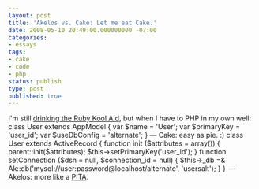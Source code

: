 ```yaml
---
layout: post
title: 'Akelos vs. Cake: Let me eat Cake.'
date: 2008-05-10 20:49:00.000000000 -07:00
categories:
- essays
tags:
- cake
- code
- php
status: publish
type: post
published: true
---
```

I'm still [drinking the Ruby Kool Aid](http://tryruby.org/), but when I have to PHP in my own well:
    class User extends AppModel
    {
        var $name = 'User';
        var $primaryKey = 'user_id';
        var $useDbConfig = 'alternate';
    }
&mdash;  Cake: easy as pie. :)
    class User extends ActiveRecord
    {
        function init ($attributes = array())
        {
            parent::init($attributes);
            $this->setPrimaryKey('user_id');
        }
        function setConnection ($dsn = null, $connection_id = null)
        {
            $this->_db =& Ak::db('mysql://user:password@localhost/alternate', 'usersalt');
        }
    }
&mdash; Akelos: more like a [PITA](http://www.netlingo.com/lookup.cfm?term=PITA).
